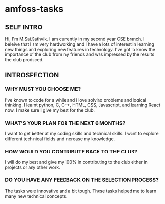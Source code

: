 # amfoss-tasks
## SELF INTRO
Hi, I'm M.Sai.Sathvik. I am currently in my second year  CSE branch. I beleive that I am very hardworking and I have a lots of interest in learning new things and exploring new features in technology. I've got to know the importance of the club from my friends and was impressed by the results the club produced.
## INTROSPECTION
### WHY MUST YOU CHOOSE ME?
I've known to code for a while and i love solving problems and logical thinking. I learnt python, C, C++, HTML, CSS, Javascript, and learning React now. I make sure I give my best for the club.
### WHAT'S YOUR PLAN FOR THE NEXT 6 MONTHS?
I want to get better at my coding skills and  technical skills. I want to explore  different techinical fields  and increase my knowledge.
### HOW WOULD YOU CONTRIBUTE BACK TO THE CLUB?
I will do my best and give my 100% in contributing to the club either in projects or any other work.
### DO YOU HAVE ANY FEEDBACK ON THE SELECTION PROCESS?
The tasks were innovative and a bit tough. These tasks helped me to learn many new technical concepts.
